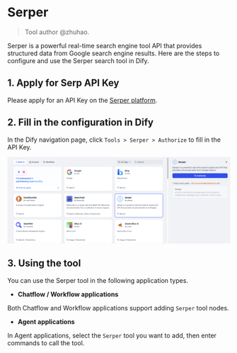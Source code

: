 # Serper

> Tool author @zhuhao.

Serper is a powerful real-time search engine tool API that provides structured data from Google search engine results. Here are the steps to configure and use the Serper search tool in Dify.

## 1. Apply for Serp API Key

Please apply for an API Key on the [Serper platform](https://serper.dev/signup).

## 2. Fill in the configuration in Dify

In the Dify navigation page, click `Tools > Serper > Authorize` to fill in the API Key.

![](../../../../img/tool-serper.png)

## 3. Using the tool

You can use the Serper tool in the following application types.

- **Chatflow / Workflow applications**

Both Chatflow and Workflow applications support adding `Serper` tool nodes.

- **Agent applications**

In Agent applications, select the `Serper` tool you want to add, then enter commands to call the tool.